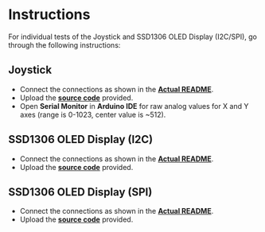 # Instructions
For individual tests of the Joystick and SSD1306 OLED Display (I2C/SPI), go through the following instructions:

## Joystick
- Connect the connections as shown in the [**Actual README**](Joystick_with_OLED/README.md).
- Upload the [**source code**](tests/Joystick_test.ino) provided.
- Open **Serial Monitor** in **Arduino IDE** for raw analog values for X and Y axes (range is 0-1023, center value is ~512).

## SSD1306 OLED Display (I2C)
- Connect the connections as shown in the [**Actual README**](Joystick_with_OLED/README.md).
- Upload the [**source code**](tests/Joystick_test.ino) provided.

## SSD1306 OLED Display (SPI)
- Connect the connections as shown in the [**Actual README**](Joystick_with_OLED/README.md).
- Upload the [**source code**](tests/Joystick_test.ino) provided.
